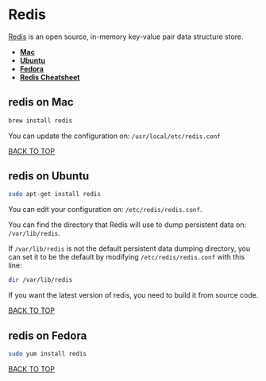 Redis
=====
[Redis](https://redis.io) is an open source, in-memory key-value pair data structure store.

* [**Mac**](#redis-on-mac)
* [**Ubuntu**](#redis-on-ubuntu)
* [**Fedora**](#redis-on-fedora)
* [**Redis Cheatsheet**](https://github.com/ctrl-alt-del/devenv/blob/master/cheatsheet/redis)


## redis on Mac
```sh
brew install redis
```
You can update the configuration on: `/usr/local/etc/redis.conf`

[BACK TO TOP](https://github.com/ctrl-alt-del/devenv/tree/master/cache)



## redis on Ubuntu
```sh
sudo apt-get install redis
```

You can edit your configuration on: `/etc/redis/redis.conf`.

You can find the directory that Redis will use to dump persistent data on: `/var/lib/redis`.

If `/var/lib/redis` is not the default persistent data dumping directory, you can set it to be the default by modifying `/etc/redis/redis.conf` with this line:
```sh
dir /var/lib/redis
```

If you want the latest version of redis, you need to build it from source code.

[BACK TO TOP](https://github.com/ctrl-alt-del/devenv/tree/master/cache)



## redis on Fedora
```sh
sudo yum install redis
```
[BACK TO TOP](https://github.com/ctrl-alt-del/devenv/tree/master/cache)
